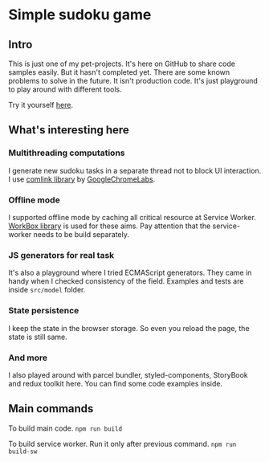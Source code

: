 # Simple sudoku game

## Intro
This is just one of my pet-projects. It's here on GitHub to share code samples easily.
But it hasn't completed yet. There are some known problems to solve in the future.
It isn't production code. It's just playground to play around with different tools. 

Try it yourself [here](https://sudoku.website.yandexcloud.net/).

## What's interesting here

### Multithreading computations

I generate new sudoku tasks in a separate thread not to block UI interaction.
I use [comlink library](https://github.com/GoogleChromeLabs/comlink) by [GoogleChromeLabs](https://github.com/GoogleChromeLabs).

### Offline mode

I supported offline mode by caching all critical resource at Service Worker. [WorkBox library](https://developer.chrome.com/docs/workbox/) is used for these aims.
Pay attention that the service-worker needs to be build separately.

### JS generators for real task

It's also a playground where I tried ECMAScript generators.
They came in handy when I checked consistency of the field.
Examples and tests are inside `src/model` folder. 

### State persistence

I keep the state in the browser storage. So even you reload the page, the state is still same.

### And more

I also played around with parcel bundler, styled-components, StoryBook and redux toolkit here.
You can find some code examples inside.

## Main commands

To build main code.
`npm run build`

To build service worker. Run it only after previous command.
`npm run build-sw`
